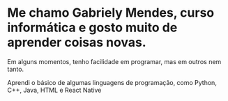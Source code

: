 <!DOCTYPE html>
<html lang="en">
<head>
    <meta charset="UTF-8">
    <meta name="viewport" content="width=device-width, initial-scale=1.0">
    <title>Meu portifólio</title>
</head>
<body>
    <h1>Me chamo Gabriely Mendes, curso informática e gosto muito de aprender coisas novas.</h1>
    <p>Em alguns momentos, tenho facilidade em programar, mas em outros nem tanto. </p>
    <p>Aprendi o básico de algumas linguagens de programação, como Python, C++, Java, HTML e React Native </p>
</body>
</html>